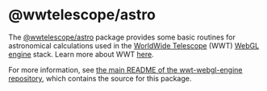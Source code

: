 # @wwtelescope/astro

The [@wwtelescope/astro] package provides some basic routines for astronomical
calculations used in the [WorldWide Telescope][wwt-home] (WWT) [WebGL
engine] stack. Learn more about WWT [here][wwt-home].

[@wwtelescope/astro]: https://www.npmjs.com/package/@wwtelescope/astro
[wwt-home]: https://worldwidetelescope.org/home/
[WebGL engine]: https://github.com/WorldWideTelescope/wwt-webgl-engine/

For more information, see [the main README of the wwt-webgl-engine
repository][main-readme], which contains the source for this package.

[main-readme]: https://github.com/WorldWideTelescope/wwt-webgl-engine/#readme
